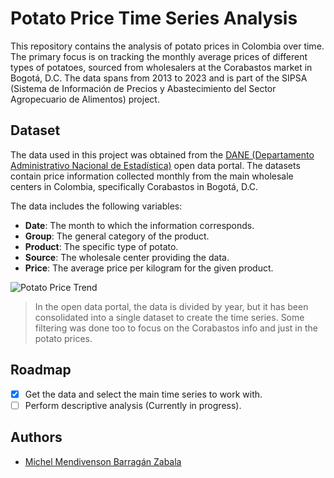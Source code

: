 # Potato Price Time Series Analysis

This repository contains the analysis of potato prices in Colombia over time. The primary focus is on tracking the monthly average prices of different types of potatoes, sourced from wholesalers at the Corabastos market in Bogotá, D.C. The data spans from 2013 to 2023 and is part of the SIPSA (Sistema de Información de Precios y Abastecimiento del Sector Agropecuario de Alimentos) project.

## Dataset

The data used in this project was obtained from the [DANE (Departamento Administrativo Nacional de Estadística)](https://microdatos.dane.gov.co/index.php/catalog/776/get-microdata) open data portal. The datasets contain price information collected monthly from the main wholesale centers in Colombia, specifically Corabastos in Bogotá, D.C.

The data includes the following variables:
- **Date**: The month to which the information corresponds.
- **Group**: The general category of the product.
- **Product**: The specific type of potato.
- **Source**: The wholesale center providing the data.
- **Price**: The average price per kilogram for the given product.

![Potato Price Trend](1%29%20Data/Plots/All-series.png)

> In the open data portal, the data is divided by year, but it has been consolidated into a single dataset to create the time series. Some filtering was done too to focus on the Corabastos info and just in the potato prices. 


## Roadmap
- [x] Get the data and select the main time series to work with.
- [ ] Perform descriptive analysis (Currently in progress).

## Authors
- [Michel Mendivenson Barragán Zabala](mailto:mbarraganz@unal.edu.co)

